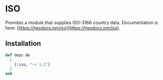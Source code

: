 # ISO

Provides a module that supplies ISO-3166 country data. Documentation is here: [https://hexdocs.pm/iso](https://hexdocs.pm/iso).

## Installation

```elixir
def deps do
  [
    {:iso, "~> 1.1"}
  ]
end
```
